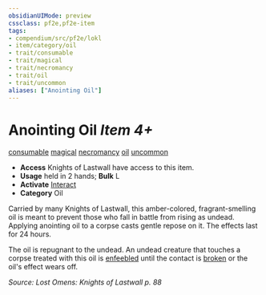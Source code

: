 ```yaml
---
obsidianUIMode: preview
cssclass: pf2e,pf2e-item
tags:
- compendium/src/pf2e/lokl
- item/category/oil
- trait/consumable
- trait/magical
- trait/necromancy
- trait/oil
- trait/uncommon
aliases: ["Anointing Oil"]
---
```

# Anointing Oil *Item 4+*  
[consumable](rules/traits/consumable.md)  [magical](rules/traits/magical.md)  [necromancy](rules/traits/necromancy.md)  [oil](rules/traits/oil.md)  [uncommon](rules/traits/uncommon.md)  

- **Access** Knights of Lastwall have access to this item.
- **Usage** held in 2 hands; **Bulk** L
- **Activate** [Interact](rules/actions/interact.md)
- **Category** Oil

Carried by many Knights of Lastwall, this amber-colored, fragrant-smelling oil is meant to prevent those who fall in battle from rising as undead. Applying anointing oil to a corpse casts gentle repose on it. The effects last for 24 hours.

The oil is repugnant to the undead. An undead creature that touches a corpse treated with this oil is [enfeebled](rules/conditions.md#Enfeebled) until the contact is [broken](rules/conditions.md#Broken) or the oil's effect wears off.

*Source: Lost Omens: Knights of Lastwall p. 88*